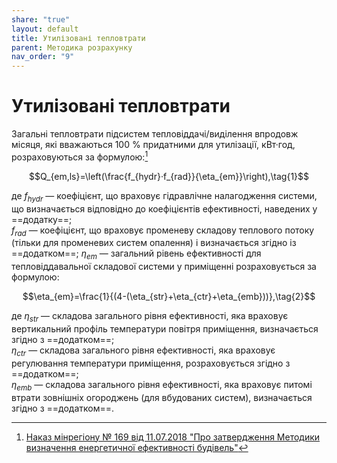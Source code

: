 ```yaml
---
share: "true"
layout: default
title: Утилізовані тепловтрати
parent: Методика розрахунку
nav_order: "9"
---
```


# Утилізовані тепловтрати

Загальні тепловтрати підсистем тепловіддачі/виділення впродовж місяця, які вважаються 100 % придатними для утилізації, кВт·год, розраховуються за формулою:[^1]

$$Q_{em,ls}=\left(\frac{f_{hydr}·f_{rad}}{\eta_{em}}\right),\tag{1}$$

де $f_{hydr}$ — коефіцієнт, що враховує гідравлічне налагодження системи, що визначається відповідно до коефіцієнтів ефективності, наведених у ==додатку==;  
$f_{rad}$ — коефіцієнт, що враховує променеву складову теплового потоку (тільки для променевих систем опалення) і визначається згідно із ==додатком==;
$\eta_{em}$ — загальний рівень ефективності для тепловіддавальної складової системи у приміщенні розраховується за формулою:

$$\eta_{em}=\frac{1}{(4-(\eta_{str}+\eta_{ctr}+\eta_{emb}))},\tag{2}$$

де $\eta_{str}$ — складова загального рівня ефективності, яка враховує вертикальний профіль температури повітря приміщення, визначається згідно з ==додатком==;  
$\eta_{ctr}$ — складова загального рівня ефективності, яка враховує регулювання температури приміщення, розраховується згідно з ==додатком==;  
$\eta_{emb}$ — складова загального рівня ефективності, яка враховує питомі втрати зовнішніх огороджень (для вбудованих систем), визначається згідно з ==додатком==.

[^1]: [Наказ мінрегіону № 169 від 11.07.2018 "Про затвердження Методики визначення енергетичної ефективності будівель"](https://zakon.rada.gov.ua/laws/show/z0822-18#Text)